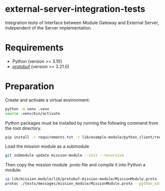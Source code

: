 # external-server-integration-tests

Integration tests of Interface between Module Gateway and External Server, independent of the Server implementation.

# Requirements

- Python (version >= 3.10)
- [protobuf](https://github.com/protocolbuffers/protobuf) (version >= 3.21.0)


# Preparation
Create and activate a virtual environment:

```bash
python -m venv .venv
source .venv/bin/activate
```

Python packages must be installed by running the following command from the root directory.

```bash
pip install -r requirements.txt -r lib/example-module/python_client/requirements.txt
```

Load the mission module as a submodule

```bash
git submodule update mission-module --init --recursive
```

Then copy the mission module .proto file and compile it into Python a module:

```bash
cp lib/mission-module/lib/protobuf-mission-module/MissionModule.proto ./tests/messages/mission_module/ && \
protoc ./tests/messages/mission_module/MissionModule.proto --python_out=. --pyi_out=.
```
